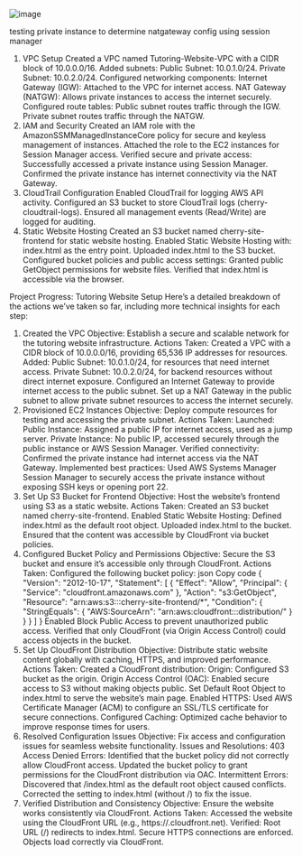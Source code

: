 ![image](https://github.com/user-attachments/assets/2507d63d-2a78-4424-91d8-e0f7d1731615)

testing private instance to determine natgateway config using session manager

1. VPC Setup
Created a VPC named Tutoring-Website-VPC with a CIDR block of 10.0.0.0/16.
Added subnets:
Public Subnet: 10.0.1.0/24.
Private Subnet: 10.0.2.0/24.
Configured networking components:
Internet Gateway (IGW): Attached to the VPC for internet access.
NAT Gateway (NATGW): Allows private instances to access the internet securely.
Configured route tables:
Public subnet routes traffic through the IGW.
Private subnet routes traffic through the NATGW.
2. IAM and Security
Created an IAM role with the AmazonSSMManagedInstanceCore policy for secure and keyless management of instances.
Attached the role to the EC2 instances for Session Manager access.
Verified secure and private access:
Successfully accessed a private instance using Session Manager.
Confirmed the private instance has internet connectivity via the NAT Gateway.
3. CloudTrail Configuration
Enabled CloudTrail for logging AWS API activity.
Configured an S3 bucket to store CloudTrail logs (cherry-cloudtrail-logs).
Ensured all management events (Read/Write) are logged for auditing.
4. Static Website Hosting
Created an S3 bucket named cherry-site-frontend for static website hosting.
Enabled Static Website Hosting with:
index.html as the entry point.
Uploaded index.html to the S3 bucket.
Configured bucket policies and public access settings:
Granted public GetObject permissions for website files.
Verified that index.html is accessible via the browser.



Project Progress: Tutoring Website Setup
Here’s a detailed breakdown of the actions we’ve taken so far, including more technical insights for each step:

1. Created the VPC
Objective: Establish a secure and scalable network for the tutoring website infrastructure.
Actions Taken:
Created a VPC with a CIDR block of 10.0.0.0/16, providing 65,536 IP addresses for resources.
Added:
Public Subnet: 10.0.1.0/24, for resources that need internet access.
Private Subnet: 10.0.2.0/24, for backend resources without direct internet exposure.
Configured an Internet Gateway to provide internet access to the public subnet.
Set up a NAT Gateway in the public subnet to allow private subnet resources to access the internet securely.
2. Provisioned EC2 Instances
Objective: Deploy compute resources for testing and accessing the private subnet.
Actions Taken:
Launched:
Public Instance: Assigned a public IP for internet access, used as a jump server.
Private Instance: No public IP, accessed securely through the public instance or AWS Session Manager.
Verified connectivity:
Confirmed the private instance had internet access via the NAT Gateway.
Implemented best practices:
Used AWS Systems Manager Session Manager to securely access the private instance without exposing SSH keys or opening port 22.
3. Set Up S3 Bucket for Frontend
Objective: Host the website’s frontend using S3 as a static website.
Actions Taken:
Created an S3 bucket named cherry-site-frontend.
Enabled Static Website Hosting:
Defined index.html as the default root object.
Uploaded index.html to the bucket.
Ensured that the content was accessible by CloudFront via bucket policies.
4. Configured Bucket Policy and Permissions
Objective: Secure the S3 bucket and ensure it’s accessible only through CloudFront.
Actions Taken:
Configured the following bucket policy:
json
Copy code
{
  "Version": "2012-10-17",
  "Statement": [
    {
      "Effect": "Allow",
      "Principal": {
        "Service": "cloudfront.amazonaws.com"
      },
      "Action": "s3:GetObject",
      "Resource": "arn:aws:s3:::cherry-site-frontend/*",
      "Condition": {
        "StringEquals": {
          "AWS:SourceArn": "arn:aws:cloudfront::<account-id>:distribution/<distribution-id>"
        }
      }
    }
  ]
}
Enabled Block Public Access to prevent unauthorized public access.
Verified that only CloudFront (via Origin Access Control) could access objects in the bucket.
5. Set Up CloudFront Distribution
Objective: Distribute static website content globally with caching, HTTPS, and improved performance.
Actions Taken:
Created a CloudFront distribution:
Origin: Configured S3 bucket as the origin.
Origin Access Control (OAC): Enabled secure access to S3 without making objects public.
Set Default Root Object to index.html to serve the website’s main page.
Enabled HTTPS:
Used AWS Certificate Manager (ACM) to configure an SSL/TLS certificate for secure connections.
Configured Caching:
Optimized cache behavior to improve response times for users.
6. Resolved Configuration Issues
Objective: Fix access and configuration issues for seamless website functionality.
Issues and Resolutions:
403 Access Denied Errors:
Identified that the bucket policy did not correctly allow CloudFront access.
Updated the bucket policy to grant permissions for the CloudFront distribution via OAC.
Intermittent Errors:
Discovered that /index.html as the default root object caused conflicts.
Corrected the setting to index.html (without /) to fix the issue.
7. Verified Distribution and Consistency
Objective: Ensure the website works consistently via CloudFront.
Actions Taken:
Accessed the website using the CloudFront URL (e.g., https://<distribution-ID>.cloudfront.net).
Verified:
Root URL (/) redirects to index.html.
Secure HTTPS connections are enforced.
Objects load correctly via CloudFront.
